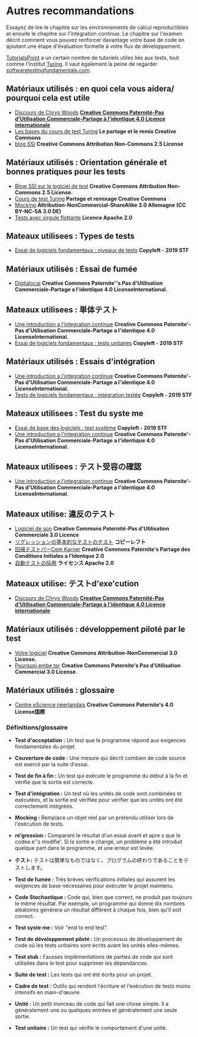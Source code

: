 # Autres recommandations

Essayez de lire le chapitre sur les environnements de calcul reproductibles et ensuite le chapitre sur l'intégration continue. Le chapitre sur l'examen décrit comment vous pouvez renforcer davantage votre base de code en ajoutant une étape d'évaluation formelle à votre flux de développement.

[TutorialsPoint](https://www.tutorialspoint.com/software_testing/) a un certain nombre de tutoriels utiles liés aux tests, tout comme l'Institut [Turing](https://alan-turing-institute.github.io/rsd-engineeringcourse/ch03tests/01testingbasics.html). Il vaut également la peine de regarder [softwaretestingfundamentals.com](http://softwaretestingfundamentals.com).

## Matériaux utilisés : en quoi cela vous aidera/ pourquoi cela est utile

- [Discours de Chrys Woods](https://drive.google.com/file/d/1CBTAhCVixccui1DjeUT13qh6ga5SDXjl/view) [**Creative Commons Paternité-Pas d'Utilisation Commerciale-Partage à l'identique 4.0 Licence internationale**](https://chryswoods.com/main/copyright.html)
- [Les bases du cours de test Turing](https://alan-turing-institute.github.io/rsd-engineeringcourse/ch03tests/01testingbasics.html) **Le partage et le remix Creative Commons**
- [blog SSI](https://www.software.ac.uk/resources/guides/testing-your-software?_ga=2.39233514.830272891.1552653652-1336468516.1531506806) **Creative Commons Attribution Non-Commons 2.5 License**

## Matériaux utilisés : Orientation générale et bonnes pratiques pour les tests

- [Blow SSI sur le logiciel de test](https://www.software.ac.uk/resources/guides/testing-your-software?_ga=2.39233514.830272891.1552653652-1336468516.1531506806) **Creative Commons Attribution Non-Commons 2.5 License.**
- [Cours de test Turing](https://alan-turing-institute.github.io/rsd-engineeringcourse/ch03tests/03pytest.html) **Partage et remixage Creative Commons**
- [Mocking](https://www.vogella.com/tutorials/Mockito/article.html) **Attribution-NonCommercial-ShareAlike 3.0 Allemagne (CC BY-NC-SA 3.0 DE)**
- [Tests avec virgule flottante](https://github.com/softwaresaved/automated_testing/blob/master/README.md) **Licence Apache 2.0**

## Mateaux utilisees : Types de tests

- [Essai de logiciels fondamentaux : niveaux de tests](http://softwaretestingfundamentals.com/software-testing-levels/) **Copyleft - 2019 STF**

## Matériaux utilisés : Essai de fumée

- [Digitalocai](https://www.digitalocean.com/community/tutorials/an-introduction-to-continuous-integration-delivery-and-deployment) **Creative Commons Paternite''s Pas d'Utilisation Commerciale-Partage a<unk> l'identique 4.0 LicenseInternational.**

## Mateaux utilisees : 単体テスト

- [Une introduction a<unk> l'integration continue](https://www.digitalocean.com/community/tutorials/an-introduction-to-continuous-integration-delivery-and-deployment) **Creative Commons Paternite'-Pas d'Utilisation Commerciale-Partage a<unk> l'identique 4.0 LicenseInternational.**
- [Essai de logiciels fondamentaux : tests unitaires](http://softwaretestingfundamentals.com/unit-testing/) **Copyleft - 2019 STF**

## Matériaux utilisés : Essais d'intégration

- [Une introduction a<unk> l'integration continue](https://www.digitalocean.com/community/tutorials/an-introduction-to-continuous-integration-delivery-and-deployment) **Creative Commons Paternite'-Pas d'Utilisation Commerciale-Partage a<unk> l'identique 4.0 LicenseInternational.**
- [Tests de logiciels fondamentaux : intégration testée](http://softwaretestingfundamentals.com/integration-testing/) **Copyleft - 2019 STF**

## Mateaux utilisees : Test du syste<unk> me

- [Essai de base des logiciels : test système](http://softwaretestingfundamentals.com/system-testing/) **Copyleft - 2019 STF**
- [Une introduction a<unk> l'integration continue](https://www.digitalocean.com/community/tutorials/an-introduction-to-continuous-integration-delivery-and-deployment) **Creative Commons Paternite'-Pas d'Utilisation Commerciale-Partage a<unk> l'identique 4.0 LicenseInternational.**

## Mateaux utilisees : テスト受容の確認
- [Une introduction a<unk> l'integration continue](https://www.digitalocean.com/community/tutorials/an-introduction-to-continuous-integration-delivery-and-deployment) **Creative Commons Paternite'-Pas d'Utilisation Commerciale-Partage a<unk> l'identique 4.0 LicenseInternational.**

## Mateaux utilise: 違反のテスト

- [Logiciel de son](http://soundsoftware.ac.uk/unit-testing-why-bother/) **Creative Commons Paternité-Pas d'Utilisation Commerciale 3.0 Licence**
- [リグレッションの基本的なテストのテスト](http://softwaretestingfundamentals.com/regression-testing/) **コピーレフト**
- [回帰テストパーCem Karner](http://www.testingeducation.org/k04/RegressionExamples.htm) **Creative Commons Paternite's Partage des Conditions Initiales a<unk> l'Identque 2.0**
- [自動テストの採用](https://github.com/softwaresaved/automated_testing/blob/master/README.md) **ライセンス Apache 2.0**

## Mateaux utilise: テストd'exe'cution

- [Discours de Chrys Woods](https://drive.google.com/file/d/1CBTAhCVixccui1DjeUT13qh6ga5SDXjl/view) [**Creative Commons Paternité-Pas d'Utilisation Commerciale-Partage à l'identique 4.0 Licence internationale**](https://chryswoods.com/main/copyright.html)

## Matériaux utilisés : développement piloté par le test

- [Votre logiciel](https://software.ac.uk/resources/guides/testing-your-software) **Creative Commons Attribution-NonCommercial 3.0 License.**
- [Pourquoi embe<unk> ter](http://soundsoftware.ac.uk/unit-testing-why-bother/) **Creative Commons Paternite's Pas d'Utilisation Commercial 3.0 License.**

## Matériaux utilisés : glossaire

- [Centre eScience néerlandais](https://guide.esciencecenter.nl/#/best_practices/testing) **Creative Commons Paternite's 4.0 License国際**

### Définitions/glossaire

- **Test d'acceptation :** Un test que le programme répond aux exigences fondamentales du projet.

- **Couverture de code :** Une mesure qui décrit combien de code source est exercé par la suite d'essai.

- **Test de fin à fin :** Un test qui exécute le programme du début à la fin et vérifie que la sortie est correcte.

- **Test d'intégration :** Un test où les unités de code sont combinées et exécutées, et la sortie est vérifiée pour vérifier que les unités ont été correctement intégrées.

- **Mocking :** Remplace un objet réel par un prétendu utiliser lors de l'exécution de tests.

- **re’gression :** Comparant le résultat d'un essai avant et apre<unk> s que le codea e''s modifie'. Si la sortie a changé, un problème a été introduit quelque part dans le programme, et une erreur est levée.

- **テスト:** テストは簡単なものではなく、プログラムの終わりであることをテストします。

- **Test de fumée :** Très brèves vérifications initiales qui assurent les exigences de base nécessaires pour exécuter le projet maintenu.

- **Code Stochastique :** Code qui, bien que correct, ne produit pas toujours le même résultat. Par exemple, un programme qui donne dix nombres aléatoires générera un résultat différent à chaque fois, bien qu'il soit correct.

- **Test syste<unk> me :** Voir "end to end test".

- **Test de développement piloté :** Un processus de développement de code où les tests unitaires sont écrits avant les unités elles-mêmes.

- **Test stub :** Fausses implémentations de parties de code qui sont utilisées dans le test pour supprimer les dépendances.

- **Suite de test :** Les tests qui ont été écrits pour un projet.

- **Cadre de test :** Outils qui rendent l'écriture et l'exécution de tests moins intensifs en main-d'œuvre.

- **Unité :** Un petit morceau de code qui fait une chose simple. Il a généralement une ou quelques entrées et généralement une seule sortie.

- **Test unitaire :** Un test qui vérifie le comportement d'une unité.
